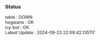### Status


table : DOWN  
hogwarts : OK  
icy-bot : OK  
Latest Update : 2024-09-23 22:09:42.135117
